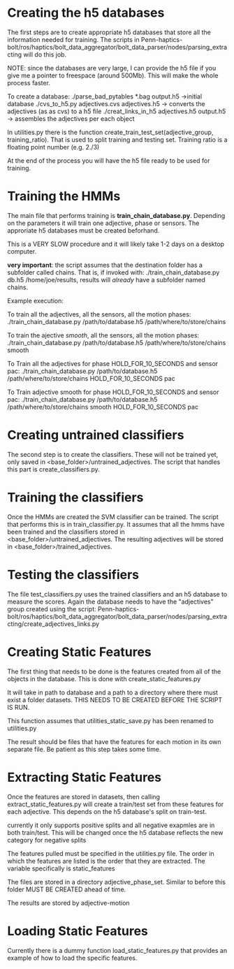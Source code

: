 Creating the h5 databases
=========================
The first steps are to create appropriate h5 databases that store all the information
needed for training. The scripts in 
Penn-haptics-bolt/ros/haptics/bolt_data_aggregator/bolt_data_parser/nodes/parsing_extracting
will do this job.

NOTE: since the databases are very large, I can provide the h5 file if you give me
a pointer to freespace (around 500Mb). This will make the whole process faster.

To create a database:
./parse_bad_pytables *.bag output.h5 ->initial database
./cvs_to_h5.py adjectives.cvs adjectives.h5 -> converts the adjectives (as as cvs) to a h5 file
./creat_links_in_h5 adjectives.h5 output.h5 -> assembles the adjectives per each object

In utilities.py there is the function  create_train_test_set(adjective_group, training_ratio).
That is used to split training and testing set. Training ratio is a floating point number (e.g. 2./3)

At the end of the process you will have the h5 file ready to be used for training.

Training the HMMs
=================
The main file that performs training is **train_chain_database.py**. Depending on
the parameters it will train one adjective, phase or sensors. The approriate h5
databases must be created beforhand.

This is a VERY SLOW procedure and it will likely take 1-2 days on a desktop computer.

**very important**: the script assumes that the destination folder has a subfolder called chains.
That is, if invoked with: ./train_chain_database.py db.h5 /home/joe/results, results will *already* have
a subfolder named chains.

Example execution:

To train all the adjectives, all the sensors, all the motion phases:
./train_chain_database.py /path/to/database.h5 /path/where/to/store/chains

To train the ajective *smooth*, all the sensors, all the motion phases:
./train_chain_database.py /path/to/database.h5 /path/where/to/store/chains smooth

To Train all the adjectives for phase HOLD_FOR_10_SECONDS and sensor pac:
./train_chain_database.py /path/to/database.h5 /path/where/to/store/chains HOLD_FOR_10_SECONDS pac

To Train adjective smooth for phase HOLD_FOR_10_SECONDS and sensor pac:
./train_chain_database.py /path/to/database.h5 /path/where/to/store/chains smooth HOLD_FOR_10_SECONDS pac


Creating untrained classifiers
==============================
The second step is to create the classifiers. These will not be trained yet, only
saved in <base_folder>/untrained_adjectives. The script that handles this part
is create_classifiers.py.

Training the classifiers
========================
Once the HMMs are created the SVM classifier can be trained. The script that
performs this is in train_classifier.py. It assumes that all the hmms have been
trained and the classifiers stored in <base_folder>/untrained_adjectives. 
The resulting adjectives will be stored in <base_folder>/trained_adjectives.

Testing the classifiers
=======================
The file test_classifiers.py uses the trained classifiers and an h5 database to
measure the scores. Again the database needs to have the "adjectives" group
created using the script:
Penn-haptics-bolt/ros/haptics/bolt_data_aggregator/bolt_data_parser/nodes/parsing_extracting/create_adjectives_links.py

Creating Static Features
========================
The first thing that needs to be done is the features created from all of the objects in the database.  This is done with create_static_features.py

It will take in path to database and a path to a directory where there must exist a folder datasets. THIS NEEDS TO BE CREATED BEFORE THE SCRIPT IS RUN.  

This function assumes that utilities_static_save.py has been renamed to utilities.py

The result should be files that have the features for each motion in its own separate file.  Be patient as this step takes some time.

Extracting Static Features
==========================
Once the features are stored in datasets, then calling extract_static_features.py will create a train/test set from these features for each adjective.  This depends on the h5 database's split on train-test.

currently it only supports positive splits and all negative exapmles are in both train/test.  This will be changed once the h5 database reflects the new category for negative splits

The features pulled must be specified in the utilities.py file.  The order in which the features are listed is the order that they are extracted.  The variable specifically is static_features

The files are stored in a directory adjective_phase_set.  Similar to before this folder MUST BE CREATED ahead of time.

The results are stored by adjective-motion

Loading Static Features
=======================
Currently there is a dummy function load_static_features.py that provides an example of how to load the specific features.

